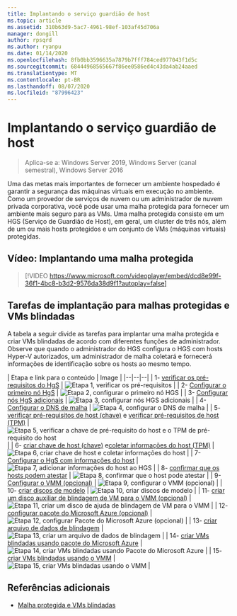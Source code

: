 ```yaml
---
title: Implantando o serviço guardião de host
ms.topic: article
ms.assetid: 310b63d9-5ac7-4961-98ef-103af45d706a
manager: dongill
author: rpsqrd
ms.author: ryanpu
ms.date: 01/14/2020
ms.openlocfilehash: 8fb0bb3596635a7879b7fff784ced977043f1d5c
ms.sourcegitcommit: 68444968565667f86ee0586ed4c43da4ab24aaed
ms.translationtype: MT
ms.contentlocale: pt-BR
ms.lasthandoff: 08/07/2020
ms.locfileid: "87996423"
---
```

# <a name="deploying-the-host-guardian-service"></a>Implantando o serviço guardião de host

>Aplica-se a: Windows Server 2019, Windows Server (canal semestral), Windows Server 2016

Uma das metas mais importantes de fornecer um ambiente hospedado é garantir a segurança das máquinas virtuais em execução no ambiente. Como um provedor de serviços de nuvem ou um administrador de nuvem privada corporativa, você pode usar uma malha protegida para fornecer um ambiente mais seguro para as VMs. Uma malha protegida consiste em um HGS (Serviço de Guardião de Host), em geral, um cluster de três nós, além de um ou mais hosts protegidos e um conjunto de VMs (máquinas virtuais) protegidas.

## <a name="video-deploying-a-guarded-fabric"></a>Vídeo: Implantando uma malha protegida

> [!VIDEO https://www.microsoft.com/videoplayer/embed/dcd8e99f-36f1-4bc8-b3d2-9576da38d9f1?autoplay=false]

## <a name="deployment-tasks-for-guarded-fabrics-and-shielded-vms"></a>Tarefas de implantação para malhas protegidas e VMs blindadas

A tabela a seguir divide as tarefas para implantar uma malha protegida e criar VMs blindadas de acordo com diferentes funções de administrador. Observe que quando o administrador do HGS configura o HGS com hosts Hyper-V autorizados, um administrador de malha coletará e fornecerá informações de identificação sobre os hosts ao mesmo tempo.

| Etapa e link para o conteúdo | Image |
|--|--|--|
| 1- [verificar os pré-requisitos do HgS](guarded-fabric-prepare-for-hgs.md) | ![Etapa 1, verificar os pré-requisitos](../media/Guarded-Fabric-Shielded-VM/guarded-host-verify.png) |
| 2- [Configurar o primeiro nó HgS](guarded-fabric-choose-where-to-install-hgs.md) | ![Etapa 2, configurar o primeiro nó HGS](../media/Guarded-Fabric-Shielded-VM/guarded-host-configure-first-hgs-node.png) |
| 3- [Configurar nós HgS adicionais](guarded-fabric-configure-additional-hgs-nodes.md) | ![Etapa 3, configurar nós HGS adicionais](../media/Guarded-Fabric-Shielded-VM/guarded-host-configure-secondary-hgs-nodes.png) |
| 4- [Configurar o DNS de malha](guarded-fabric-configuring-fabric-dns.md) | ![Etapa 4, configurar o DNS de malha](../media/Guarded-Fabric-Shielded-VM/guarded-host-configure-fabric-dns.png) |
| 5- [verificar pré-requisitos de host (chave)](guarded-fabric-guarded-host-prerequisites.md#host-key-attestation) e [verificar pré-requisitos de host (TPM)](guarded-fabric-guarded-host-prerequisites.md#tpm-trusted-attestation) | ![Etapa 5, verificar a chave de pré-requisito do host e o TPM de pré-requisito do host](../media/Guarded-Fabric-Shielded-VM/guarded-host-verify.png) |
| 6- [criar chave de host (chave)](guarded-fabric-create-host-key.md) e[coletar informações do host (TPM)](guarded-fabric-tpm-trusted-attestation-capturing-hardware.md) | ![Etapa 6, criar chave de host e coletar informações do host](../media/Guarded-Fabric-Shielded-VM/guarded-host-collect-info-from-hosts.png) |
| 7- [Configurar o HgS com informações do host](guarded-fabric-add-host-information-to-hgs.md) | ![Etapa 7, adicionar informações do host ao HGS](../media/Guarded-Fabric-Shielded-VM/guarded-host-configure-hgs-with-host-info.png) |
| 8- [confirmar que os hosts podem atestar](guarded-fabric-confirm-hosts-can-attest-successfully.md) | ![Etapa 8, confirmar que o host pode atestar](../media/Guarded-Fabric-Shielded-VM/guarded-host-confirm-hosts-attest.png) |
| 9- [Configurar o VMM (opcional)](/system-center/vmm/deploy-guarded-host-fabric?view=sc-vmm-2019) | ![Etapa 9, configurar o VMM (opcional)](../media/Guarded-Fabric-Shielded-VM/guarded-host-configure-vmm.png) |
| 10- [criar discos de modelo](guarded-fabric-create-a-shielded-vm-template.md) | ![Etapa 10, criar discos de modelo](../media/Guarded-Fabric-Shielded-VM/guarded-host-create-template-disk.png) |
| 11- [criar um disco auxiliar de blindagem de VM para o VMM (opcional)](guarded-fabric-vm-shielding-helper-vhd.md) | ![Etapa 11, criar um disco de ajuda de blindagem de VM para o VMM](../media/Guarded-Fabric-Shielded-VM/guarded-host-create-helper-disk.png) |
| 12- [configurar pacote do Microsoft Azure (opcional)](guarded-fabric-shielded-vm-windows-azure-pack.md) | ![Etapa 12, configurar Pacote do Microsoft Azure (opcional)](../media/Guarded-Fabric-Shielded-VM/guarded-host-windows-azure-pack.png) |
| 13- [criar arquivo de dados de blindagem](guarded-fabric-tenant-creates-shielding-data.md) | ![Etapa 13, criar um arquivo de dados de blindagem](../media/Guarded-Fabric-Shielded-VM/guarded-host-shielding-data-file.png) |
| 14- [criar VMs blindadas usando pacote do Microsoft Azure](guarded-fabric-shielded-vm-windows-azure-pack.md) | ![Etapa 14, criar VMs blindadas usando Pacote do Microsoft Azure](../media/Guarded-Fabric-Shielded-VM/guarded-host-shielded-vms.png) |
| 15- [criar VMs blindadas usando o VMM](/system-center/vmm/guarded-deploy-vm?view=sc-vmm-2019) | ![Etapa 15, criar VMs blindadas usando o VMM](../media/Guarded-Fabric-Shielded-VM/guarded-host-shielded-vms.png) |

## <a name="additional-references"></a>Referências adicionais

- [Malha protegida e VMs blindadas](guarded-fabric-and-shielded-vms-top-node.md)